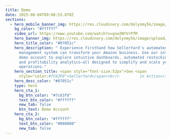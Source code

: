 ```yaml
---
title: Demo
date: 2025-08-04T09:08:53.078Z
sections:
  - hero_mobile_banner_img: https://res.cloudinary.com/dolynmy5k/image/upload/v1751368351/Frame_338_1_txtrhh.png
    bg_color: "#ffffff"
    video_url: https://www.youtube.com/watch?v=gsw2NYVrPfM
    hero_banner_img: https://res.cloudinary.com/dolynmy5k/image/upload/v1751277056/Frame_3381_vakqzi.png
    hero_title_color: "#07051c"
    hero_description: " Experience firsthand how SellerYard's automated inventory
      management system can transform your Amazon business. Use our interactive
      demo account to explore intuitive dashboards, automated restocking alerts,
      and profitability analytics—all designed to simplify and scale your
      operations."
    hero_section_title: <span style="font-size:52px">See <span
      style="color:#7C63FD">SellerYard</span><br/>         in Action</span>
    hero_desc_color: "#07051c"
    type: hero
    hero_cta_1:
      bg_btn_color: "#7c63fd"
      text_btn_color: "#ffffff"
      new_tab: false
      btn_text: Demo Account
    hero_cta_2:
      bg_btn_color: "#ffffff"
      text_btn_color: "#000000"
      new_tab: false
---
```

